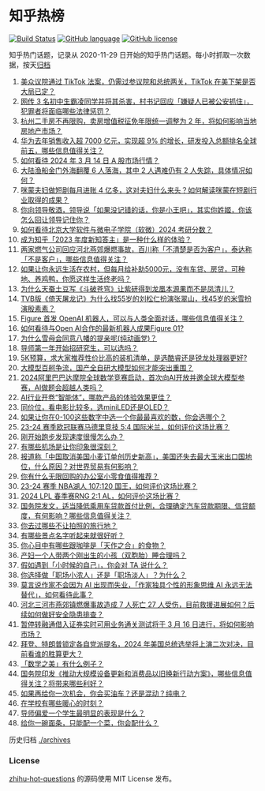 # 知乎热榜
[![Build Status](https://github.com/ToWeLong/zhihu-hot-questions/workflows/CI/badge.svg)](https://github.com/ToWeLong/zhihu-hot-questions/actions)
[![GitHub language](https://img.shields.io/badge/language-golang-orange.svg)](https://golang.org/)
[![GitHub license](https://img.shields.io/github/license/ToWeLong/zhihu-hot-questions)](https://github.com/ToWeLong/zhihu-hot-questions/blob/main/LICENSE)

知乎热门话题，记录从 2020-11-29 日开始的知乎热门话题。每小时抓取一次数据，按天[归档](./archives)

<!-- BEGIN -->

1. [美众议院通过 TikTok 法案，仍需过参议院和总统两关，TikTok 在美下架是否大局已定？](https://www.zhihu.com/question/648435420)
1. [网传 3 名初中生霸凌同学并将其杀害，村书记回应「嫌疑人已被公安抓住」，犯罪者将面临哪些法律惩罚？](https://www.zhihu.com/question/648491608)
1. [杭州二手房不再限购，卖房增值税征免年限统一调整为 2 年，将如何影响当地房地产市场？](https://www.zhihu.com/question/648488449)
1. [华为去年销售收入超 7000 亿元，实现超 9% 的增长，研发投入总额排名全球前五，哪些信息值得关注？](https://www.zhihu.com/question/648498674)
1. [如何看待 2024 年 3 月 14 日 A 股市场行情？](https://www.zhihu.com/question/648485801)
1. [大陆渔船金门外海翻覆 6 人落海，其中 2 人遇难仍有 2 人失踪，具体情况如何？](https://www.zhihu.com/question/648486365)
1. [咪蒙夫妇做短剧每月进账 4 亿多，这对夫妇什么来头？如何解读咪蒙在短剧行业取得的成果？](https://www.zhihu.com/question/648063999)
1. [你向领导敬酒，领导说「如果没记错的话，你是小王吧」，其实你姓姬，你该怎么回让领导记住你？](https://www.zhihu.com/question/647872071)
1. [如何看待北京大学软件与微电子学院（软微）2024 考研分数？](https://www.zhihu.com/question/645336315)
1. [成为知乎「2023 年度新知答主」是一种什么样的体验？](https://www.zhihu.com/question/648190748)
1. [两家燃气公司回应河北燕郊爆燃事故，百川称「不清楚是否为客户」，泰达称「不是客户」，哪些信息值得关注？](https://www.zhihu.com/question/648346052)
1. [如果让你永远生活在农村，但每月给补助5000元，没有车贷、房贷，可种地、养鸡鸭，你愿这样生活终老吗？](https://www.zhihu.com/question/647392013)
1. [为什么天蚕土豆写《斗破苍穹》让紫研得到龙凰本源果而不是凤清儿？](https://www.zhihu.com/question/648315822)
1. [TVB版《倚天屠龙记》为什么找55岁的刘松仁扮演张翠山，找45岁的米雪扮演殷素素？](https://www.zhihu.com/question/516024159)
1. [Figure 首发 OpenAI 机器人，可以与人类全面对话，哪些信息值得关注？](https://www.zhihu.com/question/648488432)
1. [如何看待与Open AI合作的最新机器人成果Figure 01?](https://www.zhihu.com/question/648483312)
1. [为什么雪母会同意八幡的提亲呢(纯动画党)？](https://www.zhihu.com/question/422910818)
1. [导师第一年开始招研究生，可以选吗？](https://www.zhihu.com/question/648224248)
1. [5K预算，求大家推荐性价比高的装机清单，是选酷睿还是锐龙处理器更好?](https://www.zhihu.com/question/646084654)
1. [大模型百舸争流，国产全自研大模型如何才能突出重围？](https://www.zhihu.com/question/648491301)
1. [2024阿里巴巴达摩院全球数学竞赛启动，首次向AI开放并邀全球大模型参赛，AI做题会超越人类吗？](https://www.zhihu.com/question/648499984)
1. [AI行业开卷“智能体”，哪款产品的体验效果更佳？](https://www.zhihu.com/question/648491565)
1. [同价位，看电影比较多，选miniLED还是OLED？](https://www.zhihu.com/question/638765923)
1. [如果让你在0-100这些数字中选一个你最最喜欢的数，你会选哪个？](https://www.zhihu.com/question/648359903)
1. [23-24 赛季欧冠联赛马德里竞技 5:4 国际米兰，如何评价这场比赛？](https://www.zhihu.com/question/648450147)
1. [刚开始跑步发现速度很慢怎么办？](https://www.zhihu.com/question/648004046)
1. [有哪些机场是让你印象很深刻？](https://www.zhihu.com/question/648235606)
1. [报道称「中国取消美国小麦订单创历史新高」，美国还失去最大玉米出口国地位，什么原因？对世界贸易有何影响？](https://www.zhihu.com/question/648390528)
1. [你有什么无限回购的办公室小零食值得推荐？](https://www.zhihu.com/question/643098464)
1. [23-24 赛季 NBA湖人 107:120 国王，如何评价这场比赛？](https://www.zhihu.com/question/648486337)
1. [2024 LPL 春季赛RNG 2:1 AL，如何评价这场比赛？](https://www.zhihu.com/question/648374070)
1. [国务院发文，适当降低乘用车贷款首付比例，合理确定汽车贷款期限、信贷额度，有何影响？哪些信息值得关注？](https://www.zhihu.com/question/648406910)
1. [你去过哪些不让拍照的旅行地？](https://www.zhihu.com/question/647003625)
1. [有哪些景点名字听起来就很好听？](https://www.zhihu.com/question/648235407)
1. [你心目中有哪些跟咖啡是「天作之合」的食物？](https://www.zhihu.com/question/643098194)
1. [产妇一个人带两个刚出生的小孩（双胞胎）睡合理吗？](https://www.zhihu.com/question/648286850)
1. [假如遇到「小时候的自己」，你会对 TA 说什么？](https://www.zhihu.com/question/648282190)
1. [你选择做「职场小浓人」还是「职场淡人」？为什么？](https://www.zhihu.com/question/648243152)
1. [莫言说作家不会因为 AI 出现而失业，「作家独具个性的形象思维 AI 永远无法替代」，如何看待此事？](https://www.zhihu.com/question/648364248)
1. [河北三河市燕郊镇燃爆事故造成 7 人死亡 27 人受伤，目前救援进展如何？后续如何做好安全隐患排查？](https://www.zhihu.com/question/648474358)
1. [暂停转融通借入证券实时可用业务通关测试将于 3 月 16 日进行，将如何影响市场？](https://www.zhihu.com/question/648330545)
1. [拜登、特朗普锁定各自党派提名，2024 年美国总统选举将上演二次对决，目前看谁的胜算更大？](https://www.zhihu.com/question/648366008)
1. [「数学之美」有什么例子？](https://www.zhihu.com/question/19900393)
1. [国务院印发《推动大规模设备更新和消费品以旧换新行动方案》，哪些信息值得关注？将带来哪些利好？](https://www.zhihu.com/question/648406590)
1. [如果再给你一次机会，你会买油车？还是混动？纯电？](https://www.zhihu.com/question/642796881)
1. [在学校有哪些暖心的时刻？](https://www.zhihu.com/question/63701428)
1. [导师偏爱一个学生最明显的表现是什么？](https://www.zhihu.com/question/648224215)
1. [给你一碗面条，只能配一个菜，你会配什么？](https://www.zhihu.com/question/646455689)

<!-- END -->

历史归档 [./archives](./archives)


### License
[zhihu-hot-questions](https://github.com/towelong/zhihu-hot-questions) 的源码使用 MIT License 发布。